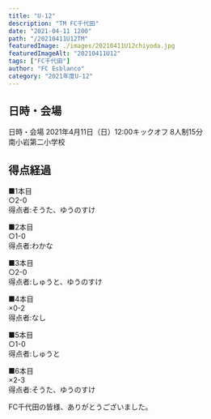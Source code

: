 ```yaml
---
title: "U-12"
description: "TM FC千代田"
date: "2021-04-11 1200"
path: "/20210411U12TM"
featuredImage: ./images/20210411U12chiyoda.jpg
featuredImageAlt: "20210411U12"
tags: ["FC千代田"]
author: "FC Esblanco"
category: "2021年度U-12"
---
```




## 日時・会場

日時・会場
2021年4月11日（日）12:00キックオフ 8人制15分  
南小岩第二小学校

## 得点経過

■1本目  
○2-0  
得点者:そうた、ゆうのすけ

■2本目  
○1-0  
得点者:わかな

■3本目  
○2-0  
得点者:しゅうと、ゆうのすけ

■4本目  
×0-2  
得点者:なし

■5本目  
○1-0  
得点者:しゅうと

■6本目  
×2-3  
得点者:そうた、ゆうのすけ

FC千代田の皆様、ありがとうございました。
